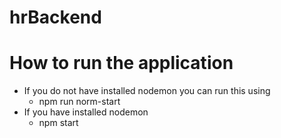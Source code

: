 # hrBackend

# How to run the application

- If you do not have installed nodemon you can run this using
    - npm run norm-start
- If you have installed nodemon
    - npm start